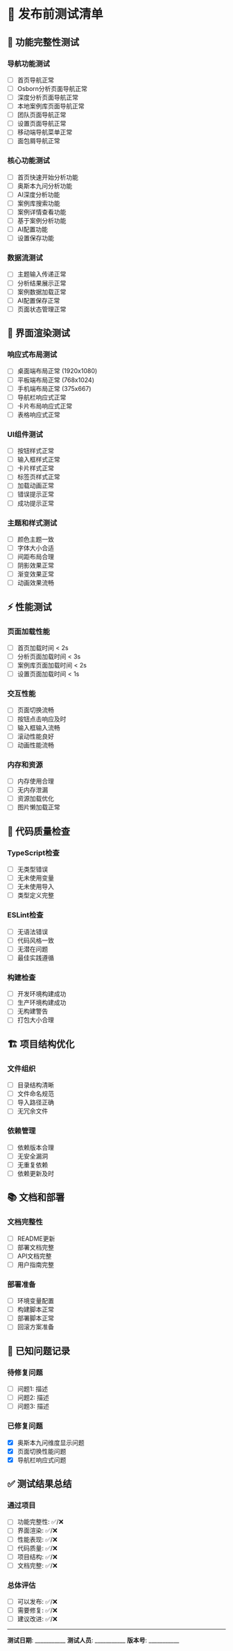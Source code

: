 # 🧪 发布前测试清单

## 📱 功能完整性测试

### 导航功能测试
- [ ] 首页导航正常
- [ ] Osborn分析页面导航正常
- [ ] 深度分析页面导航正常
- [ ] 本地案例库页面导航正常
- [ ] 团队页面导航正常
- [ ] 设置页面导航正常
- [ ] 移动端导航菜单正常
- [ ] 面包屑导航正常

### 核心功能测试
- [ ] 首页快速开始分析功能
- [ ] 奥斯本九问分析功能
- [ ] AI深度分析功能
- [ ] 案例库搜索功能
- [ ] 案例详情查看功能
- [ ] 基于案例分析功能
- [ ] AI配置功能
- [ ] 设置保存功能

### 数据流测试
- [ ] 主题输入传递正常
- [ ] 分析结果展示正常
- [ ] 案例数据加载正常
- [ ] AI配置保存正常
- [ ] 页面状态管理正常

## 🎨 界面渲染测试

### 响应式布局测试
- [ ] 桌面端布局正常 (1920x1080)
- [ ] 平板端布局正常 (768x1024)
- [ ] 手机端布局正常 (375x667)
- [ ] 导航栏响应式正常
- [ ] 卡片布局响应式正常
- [ ] 表格响应式正常

### UI组件测试
- [ ] 按钮样式正常
- [ ] 输入框样式正常
- [ ] 卡片样式正常
- [ ] 标签页样式正常
- [ ] 加载动画正常
- [ ] 错误提示正常
- [ ] 成功提示正常

### 主题和样式测试
- [ ] 颜色主题一致
- [ ] 字体大小合适
- [ ] 间距布局合理
- [ ] 阴影效果正常
- [ ] 渐变效果正常
- [ ] 动画效果流畅

## ⚡ 性能测试

### 页面加载性能
- [ ] 首页加载时间 < 2s
- [ ] 分析页面加载时间 < 3s
- [ ] 案例库页面加载时间 < 2s
- [ ] 设置页面加载时间 < 1s

### 交互性能
- [ ] 页面切换流畅
- [ ] 按钮点击响应及时
- [ ] 输入框输入流畅
- [ ] 滚动性能良好
- [ ] 动画性能流畅

### 内存和资源
- [ ] 内存使用合理
- [ ] 无内存泄漏
- [ ] 资源加载优化
- [ ] 图片懒加载正常

## 🔧 代码质量检查

### TypeScript检查
- [ ] 无类型错误
- [ ] 无未使用变量
- [ ] 无未使用导入
- [ ] 类型定义完整

### ESLint检查
- [ ] 无语法错误
- [ ] 代码风格一致
- [ ] 无潜在问题
- [ ] 最佳实践遵循

### 构建检查
- [ ] 开发环境构建成功
- [ ] 生产环境构建成功
- [ ] 无构建警告
- [ ] 打包大小合理

## 🏗️ 项目结构优化

### 文件组织
- [ ] 目录结构清晰
- [ ] 文件命名规范
- [ ] 导入路径正确
- [ ] 无冗余文件

### 依赖管理
- [ ] 依赖版本合理
- [ ] 无安全漏洞
- [ ] 无重复依赖
- [ ] 依赖更新及时

## 📚 文档和部署

### 文档完整性
- [ ] README更新
- [ ] 部署文档完整
- [ ] API文档完整
- [ ] 用户指南完整

### 部署准备
- [ ] 环境变量配置
- [ ] 构建脚本正常
- [ ] 部署脚本正常
- [ ] 回滚方案准备

## 🐛 已知问题记录

### 待修复问题
- [ ] 问题1: 描述
- [ ] 问题2: 描述
- [ ] 问题3: 描述

### 已修复问题
- [x] 奥斯本九问维度显示问题
- [x] 页面切换性能问题
- [x] 导航栏响应式问题

## ✅ 测试结果总结

### 通过项目
- [ ] 功能完整性: ✅/❌
- [ ] 界面渲染: ✅/❌
- [ ] 性能表现: ✅/❌
- [ ] 代码质量: ✅/❌
- [ ] 项目结构: ✅/❌
- [ ] 文档完整: ✅/❌

### 总体评估
- [ ] 可以发布: ✅/❌
- [ ] 需要修复: ✅/❌
- [ ] 建议改进: ✅/❌

---
**测试日期**: ___________
**测试人员**: ___________
**版本号**: ___________
